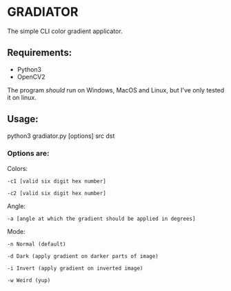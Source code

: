 # GRADIATOR
The simple CLI color gradient applicator.

## Requirements:
  - Python3
  - OpenCV2

The program *should* run on Windows, MacOS and Linux, but I've only tested it on linux.

## Usage:
python3 gradiator.py [options] src dst

### Options are:

  Colors:
    
    -c1 [valid six digit hex number]
    
    -c2 [valid six digit hex number]
    
  Angle:
  
    -a [angle at which the gradient should be applied in degrees]
    
  Mode:
  
    -n Normal (default)
    
    -d Dark (apply gradient on darker parts of image)
    
    -i Invert (apply gradient on inverted image)
    
    -w Weird (yup)

  
